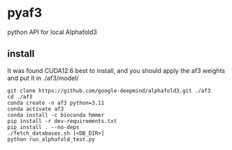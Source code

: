 # pyaf3
python API for local Alphafold3

## install
It was found CUDA12.6 best to install, and you should apply the af3 weights and put it in ./af3/model/
```
git clone https://github.com/google-deepmind/alphafold3.git ./af3
cd ./af3
conda create -n af3 python=3.11 
conda activate af3
conda install -c bioconda hmmer
pip install -r dev-requirements.txt 
pip install . --no-deps 
./fetch_databases.sh [<DB_DIR>]
python run_alphafold_test.py 
```
## 
